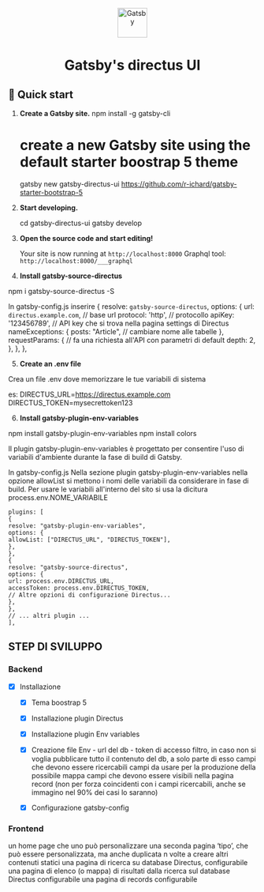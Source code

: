 <p align="center">
  <a href="https://www.gatsbyjs.com">
    <img alt="Gatsby" src="https://www.gatsbyjs.com/Gatsby-Monogram.svg" width="60" />
  </a>
</p>
<h1 align="center">
  Gatsby's directus UI
</h1>

## 🚀 Quick start

1.  **Create a Gatsby site.**
    npm install -g gatsby-cli

    # create a new Gatsby site using the default starter boostrap 5 theme

    gatsby new gatsby-directus-ui https://github.com/r-ichard/gatsby-starter-bootstrap-5

2.  **Start developing.**

    cd gatsby-directus-ui
    gatsby develop

3.  **Open the source code and start editing!**

    Your site is now running at `http://localhost:8000`
    Graphql tool: `http://localhost:8000/___graphql`

4.  **Install gatsby-source-directus**

npm i gatsby-source-directus -S

In gatsby-config.js
inserire
{
resolve: `gatsby-source-directus`,
options: {
url: `directus.example.com`, // base url
protocol: 'http', // protocollo
apiKey: '123456789', // API key che si trova nella pagina settings di Directus
nameExceptions: {
posts: "Article", // cambiare nome alle tabelle
},
requestParams: { // fa una richiesta all'API con parametri di default
depth: 2,
},
},
},

5. **Create an .env file**

Crea un file .env dove memorizzare le tue variabili di sistema

es:
DIRECTUS_URL=https://directus.example.com
DIRECTUS_TOKEN=mysecrettoken123

6.  **Install gatsby-plugin-env-variables**

npm install gatsby-plugin-env-variables
npm install colors

Il plugin gatsby-plugin-env-variables è progettato per consentire l'uso di variabili d'ambiente durante la fase di build di Gatsby.

In gatsby-config.js
Nella sezione plugin gatsby-plugin-env-variables nella opzione allowList si mettono i nomi delle variabili da considerare in fase di build.
Per usare le variabili all'interno del sito si usa la dicitura process.env.NOME_VARIABILE

    plugins: [
    {
    resolve: "gatsby-plugin-env-variables",
    options: {
    allowList: ["DIRECTUS_URL", "DIRECTUS_TOKEN"],
    },
    },
    {
    resolve: "gatsby-source-directus",
    options: {
    url: process.env.DIRECTUS_URL,
    accessToken: process.env.DIRECTUS_TOKEN,
    // Altre opzioni di configurazione Directus...
    },
    },
    // ... altri plugin ...
    ],

## STEP DI SVILUPPO

### Backend

- [x] Installazione

  - [x] Tema boostrap 5
  - [x] Installazione plugin Directus
  - [x] Installazione plugin Env variables
  - [x] Creazione file Env - url del db - token di accesso
        filtro, in caso non si voglia pubblicare tutto il contenuto del db, a solo parte di esso
        campi che devono essere ricercabili
        campi da usare per la produzione della possibile mappa
        campi che devono essere visibili nella pagina record (non per forza coincidenti con i campi ricercabili, anche se immagino nel 90% dei casi lo saranno)

  - [x] Configurazione gatsby-config

### Frontend

un home page che uno può personalizzare
una seconda pagina ‘tipo’, che può essere personalizzata, ma anche duplicata n volte a creare altri contenuti statici
una pagina di ricerca su database Directus, configurabile
una pagina di elenco (o mappa) di risultati dalla ricerca sul database Directus configurabile
una pagina di records configurabile
